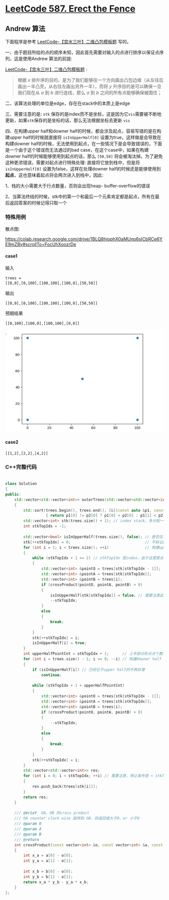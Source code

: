 # [LeetCode 587. Erect the Fence](https://leetcode.cn/problems/erect-the-fence/)



## Andrew 算法

下面程序是参考 [LeetCode-【宫水三叶】二维凸包模板题](https://leetcode.cn/problems/erect-the-fence/solution/by-ac_oier-4xuu/) 写的。

一、由于题目所给的点的顺序未知，因此首先需要对输入的点进行排序以保证点序列，这是使用Andrew 算法的前提:

[LeetCode-【宫水三叶】二维凸包模板题](https://leetcode.cn/problems/erect-the-fence/solution/by-ac_oier-4xuu/) : 

> 根据 *x* 排升序的目的，是为了我们能够往一个方向画出凸包边缘（从左往后画出一半凸壳，从右往左画出另外一半），而将 *y* 升序目的是可以确保一旦我们现在从 *a* 到 *b* 进行连线，那么 *a* 到 *b* 之间的所有点能够确保被围住；

二、该算法处理的单位是edge，存在在stack中的本质上是edge

三、需要注意的是: `stk` 保存的是index而不是坐标，这是因为它`vis`需要被不断地更新，如果`stk`保存的是坐标的话，那么无法根据坐标去更新 `vis` 

四、在构建upper half和downer half的时候，都会涉及起点，容易写错的是在构建upper half的时候就直接将 `isInUpperHalf[0]` 设置为true，这样做是会导致在构建downer half的时候，无法使用到起点，在一些情况下是会导致错误的，下面是一个由于这个错误而无法通过的bad case，在这个case中，如果在构建downer half的时候能够使用到起点的话，那么 `[50,50]` 将会被淘汰掉。为了避免这种更浓错误，需要对起点进行特殊处理: 直接将它放到栈中，但是将 `isInUpperHalf[0]` 设置为false，这样在处理downer half的时候还是能够使用到**起点**，这也意味着起点将会两次进入到栈中，因此:

1、栈的大小需要大于行点数量，否则会出现heap- buffer-overflow的错误

2、当算法终结的时候，stk中的第一个和最后一个元素肯定都是起点，所有在最后返回答案的时候记得只取一个

### 特殊用例

散点图: 

https://colab.research.google.com/drive/1BLQ8hipphX0aMUnp6sICbRCe6YE9mZBy#scrollTo=FocUhXoozrDe

#### case1

输入

```
trees =
[[0,0],[0,100],[100,100],[100,0],[50,50]]
```

输出

```
[[0,0],[0,100],[100,100],[100,0],[50,50]]
```

预期结果

```
[[0,100],[100,0],[100,100],[0,0]]
```

![](./bad-case.png)

#### case2



```
[[1,2],[2,2],[4,2]]
```



### C++完整代码

```c++

class Solution
{
public:
    std::vector<std::vector<int>> outerTrees(std::vector<std::vector<int>> &trees)
    {
        std::sort(trees.begin(), trees.end(), [&](const auto &p1, const auto &p2)
                  { return p1[0] != p2[0] ? p1[0] < p2[0] : p1[1] < p2[1]; });
        std::vector<int> stk(trees.size() + 1); // index stack，多分配一个是因为起点会两次进入栈中
        int stkTopIdx = -1;

        std::vector<bool> isInUpperHalf(trees.size(), false); // 是否位于上半部分
        stk[++stkTopIdx] = 0;                                 // 不标记起点
        for (int i = 1; i < trees.size(); ++i)                // 构建upper half
        {
            while (stkTopIdx + 1 >= 2) // stkTopIdx 是index，由于这里是长度的比较，所哟需要将它转换长度
            {
                std::vector<int> &pointO = trees[stk[stkTopIdx - 1]];
                std::vector<int> &pointA = trees[stk[stkTopIdx]];
                std::vector<int> &pointB = trees[i];
                if (crossProduct(pointO, pointA, pointB) > 0)
                {
                    isInUpperHalf[stk[stkTopIdx]] = false; // 需要注意此处的更新
                    --stkTopIdx;
                }
                else
                {
                    break;
                }
            }
            stk[++stkTopIdx] = i;
            isInUpperHalf[i] = true;
        }
        int upperHalfPointCnt = stkTopIdx + 1;      // 上半部分形点点个数
        for (int i = trees.size() - 1; i >= 0; --i) // 构建downer half
        {
            if (isInUpperHalf[i]) // 已经位于upper half的不再处理
                continue;

            while (stkTopIdx + 1 > upperHalfPointCnt)
            {
                std::vector<int> &pointO = trees[stk[stkTopIdx - 1]];
                std::vector<int> &pointA = trees[stk[stkTopIdx]];
                std::vector<int> &pointB = trees[i];
                if (crossProduct(pointO, pointA, pointB) > 0)
                {
                    --stkTopIdx;
                }
                else
                {
                    break;
                }
            }
            stk[++stkTopIdx] = i;
        }
        std::vector<std::vector<int>> res;
        for (int i = 0; i < stkTopIdx; ++i) // 需要注意，停止条件是 < stkTopIdx，它保证stk中的stk[stkTopIdx]不会被取到，stk[0]、stk[-1]都是起点
        {
            res.push_back(trees[stk[i]]);
        }
        return res;
    }

    /// @brief  OA、OB 的cross product
    /// OA counter clock wise 旋转到 OB，则返回值大于0，or 小于0
    /// @param O
    /// @param A
    /// @param B
    /// @return
    int crossProduct(const vector<int> &o, const vector<int> &a, const vector<int> &b)
    {
        int x_a = a[0] - o[0];
        int y_a = a[1] - o[1];

        int x_b = b[0] - o[0];
        int y_b = b[1] - o[1];
        return x_a * y_b - y_a * x_b;
    }
};

```


